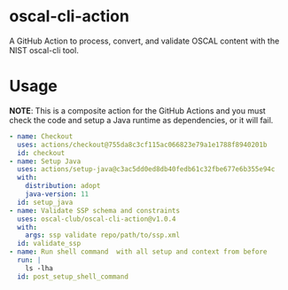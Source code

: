# oscal-cli-action

A GitHub Action to process, convert, and validate OSCAL content with the NIST oscal-cli tool.

# Usage

**NOTE**: This is a composite action for the GitHub Actions and you must check
the code and setup a Java runtime as dependencies, or it will fail.

```yaml
- name: Checkout
  uses: actions/checkout@755da8c3cf115ac066823e79a1e1788f8940201b
  id: checkout
- name: Setup Java
  uses: actions/setup-java@c3ac5dd0ed8db40fedb61c32fbe677e6b355e94c
  with:
    distribution: adopt
    java-version: 11
  id: setup_java
- name: Validate SSP schema and constraints
  uses: oscal-club/oscal-cli-action@v1.0.4
  with:
    args: ssp validate repo/path/to/ssp.xml
  id: validate_ssp
- name: Run shell command  with all setup and context from before
  run: |
    ls -lha
  id: post_setup_shell_command
```
